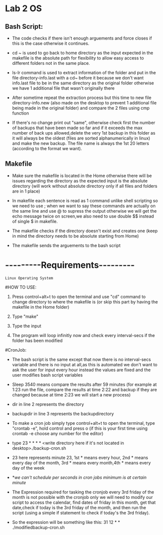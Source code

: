 
# Lab 2 OS

## Bash Script:
- The code checks if there isn't enough arguements and force closes if this is the case otherwise it continues.

- cd ~ is used to go back to home directory as the input expected in the makefile is the absolute path for flexibility to allow easy access to different folders not in the same place.

- ls-lr command is used to extract information of the folder and put in the file directory-info.last with a cd~ before it because we don't want info.last file to be in the same directory as the original folder otherwise we have 1 additional file that wasn't originally there

- After sometime repeat the extraction process but this time to new file directory-info.new (also made on the desktop to prevent 1 additional file being made in the original folder) and compare the 2 files using cmp function

- If there's no change print out "same", otherwise check first the number of backups that have been made so far and if it exceeds the max number of back ups allowed,delete the very 1st backup in this folder as it will always be the oldest (files are sorted alphanumerically in linux) and make the new backup. The file name is always the 1st 20 letters (according to the format we want).

## Makefile
- Make sure the makefile is located in the Home otherwise there will be issues regarding the directory as the expected input is the absolute directory (will work without absolute directory only if all files and folders are in 1 place)

- In makefile each sentence is read as 1 command unlike shell scripting so we need to use ; when we want to say these commands are actually on the same line and use @ to supress the output otherwise we will get the echo message twice on screen,we also need to use double $$ instead of single $ in makefile.

- The makefile checks if the directory doesn't exist and creates one (keep in mind the directory needs to be absolute starting from Home)

- The makefile sends the arguements to the bash script

# ---------Requirements---------
    Linux Operating System 

#HOW TO USE:

1. Press control+alt+t to open the terminal and use "cd" command to change directory to where the makefile is (or skip this part by having the makefile in the Home folder)

1. Type "make"
1. Type the input

1. The program will loop infinitly now and check every interval-secs if the folder has been modified

#CronJob:

- The bash script is the same except that now there is no interval-secs variable and there is no input at all,as this is automated we don't want to ask the user for input every hour instead the values are fixed and the user modifies bash script variables 


- Sleep 3540 means compare the results after 59 minutes (for example at 1:23 run the file, compare the results at time 2:22 and backup if they are changed because at time 2:23 we will start a new process)

- dir in line 2 represents the directory
- backupdir in line 3 represents the backupdirectory

- To make a cron job simply type control+alt+t to open the terminal, type "crontab -e", hold control and press o (if this is your first time using crontab -e choose any number for the editor)

- type 23 * * * * <write directory here if it's not located in desktop>./backup-cron.sh

- 23 here represents minute 23, 1st * means every hour, 2nd * means every day of the month, 3rd * means every month,4th * means every day of the week

- **we can't schedule per seconds in cron jobs minimum is at certain minute*


- The Expression required for tasking the cronjob every 3rd friday of the month is not possible with the cronjob only we will need to modify our script to access the calendar, find dates of friday in this month, get that date,check if today is the 3rd friday of the month, and then run the script (using a simple if statement to check if today's the 3rd friday).

- So the expression will be something like this: 31 12 * * ./modifiedbackup-cron.sh

